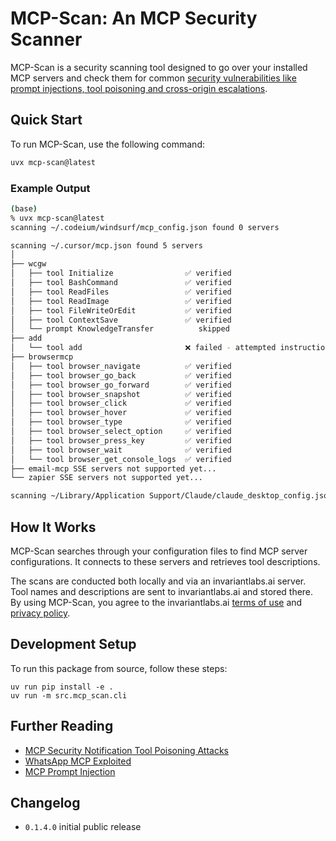 # MCP-Scan: An MCP Security Scanner

MCP-Scan is a security scanning tool designed to go over your installed MCP servers and check them for common [security vulnerabilities like prompt injections, tool poisoning and cross-origin escalations](https://invariantlabs.ai/blog/mcp-security-notification-tool-poisoning-attacks).

## Quick Start
To run MCP-Scan, use the following command:

```bash
uvx mcp-scan@latest
```

### Example Output
```bash
(base)
% uvx mcp-scan@latest
scanning ~/.codeium/windsurf/mcp_config.json found 0 servers

scanning ~/.cursor/mcp.json found 5 servers
│
├── wcgw
│   ├── tool Initialize                ✅ verified
│   ├── tool BashCommand               ✅ verified
│   ├── tool ReadFiles                 ✅ verified
│   ├── tool ReadImage                 ✅ verified
│   ├── tool FileWriteOrEdit           ✅ verified
│   ├── tool ContextSave               ✅ verified
│   └── prompt KnowledgeTransfer          skipped
├── add
│   └── tool add                       ❌ failed - attempted instruction overwrite
├── browsermcp
│   ├── tool browser_navigate          ✅ verified
│   ├── tool browser_go_back           ✅ verified
│   ├── tool browser_go_forward        ✅ verified
│   ├── tool browser_snapshot          ✅ verified
│   ├── tool browser_click             ✅ verified
│   ├── tool browser_hover             ✅ verified
│   ├── tool browser_type              ✅ verified
│   ├── tool browser_select_option     ✅ verified
│   ├── tool browser_press_key         ✅ verified
│   ├── tool browser_wait              ✅ verified
│   └── tool browser_get_console_logs  ✅ verified
├── email-mcp SSE servers not supported yet...
└── zapier SSE servers not supported yet...

scanning ~/Library/Application Support/Claude/claude_desktop_config.json file not found
```

## How It Works
MCP-Scan searches through your configuration files to find MCP server configurations. It connects to these servers and retrieves tool descriptions.

The scans are conducted both locally and via an invariantlabs.ai server. Tool names and descriptions are sent to invariantlabs.ai and stored there. By using MCP-Scan, you agree to the invariantlabs.ai [terms of use](https://explorer.invariantlabs.ai/terms) and [privacy policy](https://invariantlabs.ai/privacy-policy).

## Development Setup
To run this package from source, follow these steps:

```
uv run pip install -e .
uv run -m src.mcp_scan.cli
```

## Further Reading
- [MCP Security Notification Tool Poisoning Attacks](https://invariantlabs.ai/blog/mcp-security-notification-tool-poisoning-attacks)
- [WhatsApp MCP Exploited](https://invariantlabs.ai/blog/whatsapp-mcp-exploited)
- [MCP Prompt Injection](https://simonwillison.net/2025/Apr/9/mcp-prompt-injection/)

## Changelog
- `0.1.4.0` initial public release
